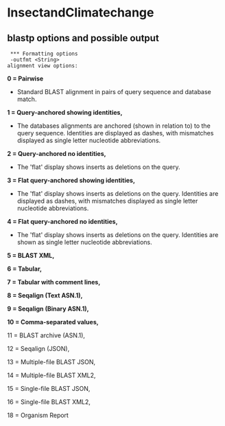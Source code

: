 # InsectandClimatechange

## blastp options and possible output
```
 *** Formatting options
 -outfmt <String>
alignment view options:
```
   **0 = Pairwise** 
   
   - Standard BLAST alignment in pairs of query sequence and database match.  


  **1 = Query-anchored showing identities,**

  - The databases alignments are anchored (shown in relation to) to the query sequence. Identities are displayed as dashes, with mismatches displayed as single letter nucleotide abbreviations.
  
  **2 = Query-anchored no identities,**
- The 'flat' display shows inserts as deletions on the query. 

**3 = Flat query-anchored showing identities,**
- The 'flat' display shows inserts as deletions on the query. Identities are displayed as dashes, with mismatches displayed as single letter nucleotide abbreviations.


**4 = Flat query-anchored no identities,**
- The 'flat' display shows inserts as deletions on the query. Identities are shown as single letter nucleotide abbreviations.

**5 = BLAST XML,**

**6 = Tabular,**

**7 = Tabular with comment lines,**

**8 = Seqalign (Text ASN.1),**

**9 = Seqalign (Binary ASN.1),**

**10 = Comma-separated values,**


11 = BLAST archive (ASN.1),

12 = Seqalign (JSON),

13 = Multiple-file BLAST JSON,

14 = Multiple-file BLAST XML2,

15 = Single-file BLAST JSON,

16 = Single-file BLAST XML2,

18 = Organism Report
